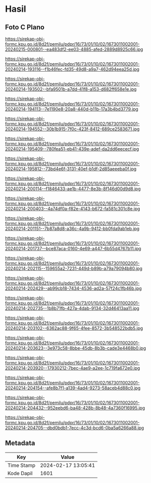 # Hasil

## Foto C Plano

https://sirekap-obj-formc.kpu.go.id/8d2f/pemilu/pdpr/16/73/01/10/02/1673011002001-20240215-000801--ea483df2-ee03-4885-afed-2889d8925c66.jpg

https://sirekap-obj-formc.kpu.go.id/8d2f/pemilu/pdpr/16/73/01/10/02/1673011002001-20240214-193116--f1b46fec-fd35-49d8-a9a7-462d94eea25d.jpg

https://sirekap-obj-formc.kpu.go.id/8d2f/pemilu/pdpr/16/73/01/10/02/1673011002001-20240214-193502--bfa9501b-a7dd-41f8-a153-d682ff658e1e.jpg

https://sirekap-obj-formc.kpu.go.id/8d2f/pemilu/pdpr/16/73/01/10/02/1673011002001-20240214-194113--7e1190e8-20a8-440d-b11b-17a3b4bd3779.jpg

https://sirekap-obj-formc.kpu.go.id/8d2f/pemilu/pdpr/16/73/01/10/02/1673011002001-20240214-194552--30b1b915-7f0c-423f-8412-689ce2583671.jpg

https://sirekap-obj-formc.kpu.go.id/8d2f/pemilu/pdpr/16/73/01/10/02/1673011002001-20240214-195409--780fea51-eb41-439e-adef-da2dd6eececf.jpg

https://sirekap-obj-formc.kpu.go.id/8d2f/pemilu/pdpr/16/73/01/10/02/1673011002001-20240214-195812--73bd4e6f-3131-40ef-b1df-2d85aeeeba0f.jpg

https://sirekap-obj-formc.kpu.go.id/8d2f/pemilu/pdpr/16/73/01/10/02/1673011002001-20240214-200114--f1846433-ae1b-4477-8e3b-8f146d00d9d8.jpg

https://sirekap-obj-formc.kpu.go.id/8d2f/pemilu/pdpr/16/73/01/10/02/1673011002001-20240214-200403--4a74df0a-f82e-4143-b672-fa581c301c8e.jpg

https://sirekap-obj-formc.kpu.go.id/8d2f/pemilu/pdpr/16/73/01/10/02/1673011002001-20240214-201151--7b87a8d8-a36c-4a9b-9412-bb0fda9ab1eb.jpg

https://sirekap-obj-formc.kpu.go.id/8d2f/pemilu/pdpr/16/73/01/10/02/1673011002001-20240214-201737--bce87aca-0160-4e69-a447-6b55d4767b11.jpg

https://sirekap-obj-formc.kpu.go.id/8d2f/pemilu/pdpr/16/73/01/10/02/1673011002001-20240214-202115--159655a2-7231-449d-b89b-a79a79094b80.jpg

https://sirekap-obj-formc.kpu.go.id/8d2f/pemilu/pdpr/16/73/01/10/02/1673011002001-20240214-202429--ab99cb18-7434-4536-ad2a-57f24c1fb46b.jpg

https://sirekap-obj-formc.kpu.go.id/8d2f/pemilu/pdpr/16/73/01/10/02/1673011002001-20240214-202735--1b8b71fb-427a-4dab-9134-32d46413aa11.jpg

https://sirekap-obj-formc.kpu.go.id/8d2f/pemilu/pdpr/16/73/01/10/02/1673011002001-20240214-203102--6362ac88-9f65-4fee-8572-3b548522bdb5.jpg

https://sirekap-obj-formc.kpu.go.id/8d2f/pemilu/pdpr/16/73/01/10/02/1673011002001-20240214-203623--3e973c58-8bbe-45db-8b3b-cade3e4468b0.jpg

https://sirekap-obj-formc.kpu.go.id/8d2f/pemilu/pdpr/16/73/01/10/02/1673011002001-20240214-203920--17930212-7bec-4ae9-a2ee-1c719fa672e0.jpg

https://sirekap-obj-formc.kpu.go.id/8d2f/pemilu/pdpr/16/73/01/10/02/1673011002001-20240214-204154--afe8b7f1-a139-4ad4-9273-58aceb4d88c0.jpg

https://sirekap-obj-formc.kpu.go.id/8d2f/pemilu/pdpr/16/73/01/10/02/1673011002001-20240214-204432--952eebd6-ba48-428b-8b48-4a7360f16995.jpg

https://sirekap-obj-formc.kpu.go.id/8d2f/pemilu/pdpr/16/73/01/10/02/1673011002001-20240214-204705--dbd0bdb1-7ecc-4c3d-bcd6-0ba5a6266a88.jpg


## Metadata

| Key        | Value               |
| ---------- | ------------------- |
| Time Stamp | 2024-02-17 13:05:41 |
| Kode Dapil | 1601                |



